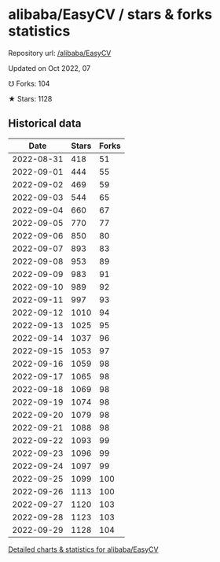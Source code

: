 # alibaba/EasyCV / stars & forks statistics

Repository url: [/alibaba/EasyCV](https://github.com/alibaba/EasyCV)

Updated on Oct 2022, 07

☋ Forks: 104

★ Stars: 1128

## Historical data
| Date | Stars | Forks |
|------|-------|-------|
| 2022-08-31 | 418 | 51 | 
| 2022-09-01 | 444 | 55 | 
| 2022-09-02 | 469 | 59 | 
| 2022-09-03 | 544 | 65 | 
| 2022-09-04 | 660 | 67 | 
| 2022-09-05 | 770 | 77 | 
| 2022-09-06 | 850 | 80 | 
| 2022-09-07 | 893 | 83 | 
| 2022-09-08 | 953 | 89 | 
| 2022-09-09 | 983 | 91 | 
| 2022-09-10 | 989 | 92 | 
| 2022-09-11 | 997 | 93 | 
| 2022-09-12 | 1010 | 94 | 
| 2022-09-13 | 1025 | 95 | 
| 2022-09-14 | 1037 | 96 | 
| 2022-09-15 | 1053 | 97 | 
| 2022-09-16 | 1059 | 98 | 
| 2022-09-17 | 1065 | 98 | 
| 2022-09-18 | 1069 | 98 | 
| 2022-09-19 | 1074 | 98 | 
| 2022-09-20 | 1079 | 98 | 
| 2022-09-21 | 1088 | 98 | 
| 2022-09-22 | 1093 | 99 | 
| 2022-09-23 | 1096 | 99 | 
| 2022-09-24 | 1097 | 99 | 
| 2022-09-25 | 1099 | 100 | 
| 2022-09-26 | 1113 | 100 | 
| 2022-09-27 | 1120 | 103 | 
| 2022-09-28 | 1123 | 103 | 
| 2022-09-29 | 1128 | 104 | 


[Detailed charts & statistics for alibaba/EasyCV](https://reviewgithub.com/rep/alibaba/EasyCV)
